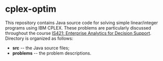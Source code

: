 # cplex-optim
This repository contains Java source code for solving simple linear/integer programs using IBM CPLEX. These problems are particularly discussed throughout the course [IS421: Enterprise Analytics for Decision Support](http://sisapps.smu.edu.sg/CDDR/Courses.aspx?P=104&C=737). Directory is organized as follows:
* **src** -- the Java source files;
* **problems** -- the problem descriptions.
